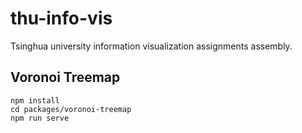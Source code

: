 # thu-info-vis
Tsinghua university information visualization assignments assembly.

## Voronoi Treemap

```shell
npm install
cd packages/voronoi-treemap
npm run serve
```